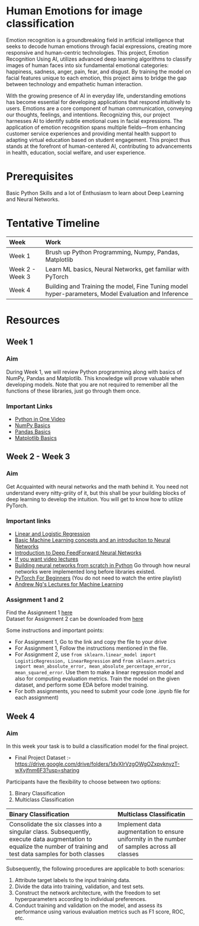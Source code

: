 # Human Emotions for image classification

Emotion recognition is a groundbreaking field in artificial intelligence that seeks to decode human emotions through facial expressions, creating more responsive and human-centric technologies. This project, Emotion Recognition Using AI, utilizes advanced deep learning algorithms to classify images of human faces into six fundamental emotional categories: happiness, sadness, anger, pain, fear, and disgust. By training the model on facial features unique to each emotion, this project aims to bridge the gap between technology and empathetic human interaction.  

With the growing presence of AI in everyday life, understanding emotions has become essential for developing applications that respond intuitively to users. Emotions are a core component of human communication, conveying our thoughts, feelings, and intentions. Recognizing this, our project harnesses AI to identify subtle emotional cues in facial expressions. The application of emotion recognition spans multiple fields—from enhancing customer service experiences and providing mental health support to adapting virtual education based on student engagement. This project thus stands at the forefront of human-centered AI, contributing to advancements in health, education, social welfare, and user experience.

# Prerequisites
Basic Python Skills and a lot of Enthusiasm to learn about Deep Learning and Neural Networks.

# Tentative Timeline

| Week | Work | 
| :---   | :--- |
| Week 1 | Brush up Python Programming, Numpy, Pandas, Matplotlib |
| Week 2 - Week 3 | Learn ML basics, Neural Networks, get familiar with PyTorch |
| Week 4 | Building and Training the model, Fine Tuning model hyper-parameters, Model Evaluation and Inference |

# Resources
## Week 1
### Aim
During Week 1, we will review Python programming along with basics of NumPy, Pandas and Matplotlib. This knowledge will prove valuable when developing models. Note that you are not required to remember all the functions of these libraries, just go through them once.
### Important Links
* [Python in One Video](https://www.youtube.com/watch?v=L5sZ6WgOnj0) <br/>
* [NumPy Basics](https://medium.com/nerd-for-tech/a-complete-guide-on-numpy-for-data-science-c54f47dfef8d) <br/>
* [Pandas Basics](https://medium.com/edureka/python-pandas-tutorial-c5055c61d12e) <br/>
* [Matplotlib Basics](https://youtu.be/7-eg-wqOIcA?si=AkI9syiB6VQNwTCp) <br/>

## Week 2 - Week 3
### Aim
Get Acquainted with neural networks and the math behind it. You need not understand every nitty-griity of it, but this shall be your building blocks of deep learning to develop the intuition. You will get to know how to utilize PyTorch.
### Important links
* [Linear and Logistic Regression](https://www.youtube.com/watch?v=0pJlY_IDB8w) <br/>
* [Basic Machine Learning concepts and an introduciton to Neural Networks](https://medium.com/towards-data-science/simple-introduction-to-neural-networks-ac1d7c3d7a2c)
* [Introduction to Deep FeedForward Neural Networks](https://towardsdatascience.com/an-introduction-to-deep-feedforward-neural-networks-1af281e306cd) 
* [If you want video lectures](https://www.youtube.com/watch?v=aircAruvnKk&list=PLZHQObOWTQDNU6R1_67000Dx_ZCJB-3pi&pp=iAQB) </br>
* [Building neural networks from scratch in Python](https://medium.com/hackernoon/building-a-feedforward-neural-network-from-scratch-in-python-d3526457156b) Go through how neural networks were implemented long before libraries existed. </br>
* [PyTorch For Beginners](https://www.youtube.com/playlist?list=PLqnslRFeH2UrcDBWF5mfPGpqQDSta6VK4) (You do not need to watch the entire playlist) <br/>
* [Andrew Ng's Lectures for Machine Learning](https://youtube.com/playlist?list=PLkDaE6sCZn6FNC6YRfRQc_FbeQrF8BwGI&si=AuRQywAxT-_bdSO3)<br/>
### Assignment 1 and 2
Find the Assignment 1 [here](https://colab.research.google.com/drive/1mdV2FyO0Ket1TX0sxLNAx_zQuqwZCmVF?usp=sharing) <br/>
Dataset for Assignment 2 can be downloaded from [here](https://www.kaggle.com/datasets/abhishek14398/salary-dataset-simple-linear-regression) <br/>

Some instructions and important points:
* For Assignment 1, Go to the link and copy the file to your drive 
* For Assignment 1, Follow the instructions mentioned in the file.
* For Assignment 2, use `from sklearn.linear_model import LogisticRegression, LinearRegression` and `from sklearn.metrics import mean_absolute_error, mean_absolute_percentage_error, mean_squared_error`. Use them to make a linear regression model and also for computing evaluation metrics. Train the model on the given dataset, and perform some EDA before model training.
* For both assignments, you need to submit your code (one .ipynb file for each assignment)

## Week 4
### Aim
In this week your task is to build a classification model for the final project.

* Final Project Dataset :- https://drive.google.com/drive/folders/1dvXIrVzgOWgOZxpvknyzT-wXyjfnm6F3?usp=sharing

Participants have the flexibility to choose between two options:

1. Binary Classification
2. Multiclass Classification

| **Binary Classification** | Multiclass Classificatin | 
| :---   | :--- |
| Consolidate the six classes into a singular class. Subsequently, execute data augmentation to equalize the number of training and test data samples for both classes | Implement data augmentation to ensure uniformity in the number of samples across all classes |

Subsequently, the following procedures are applicable to both scenarios:

1. Attribute target labels to the input training data.
2. Divide the data into training, validation, and test sets.
3. Construct the network architecture, with the freedom to set hyperparameters according to individual preferences.
4. Conduct training and validation on the model, and assess its performance using various evaluation metrics such as F1 score, ROC, etc.
